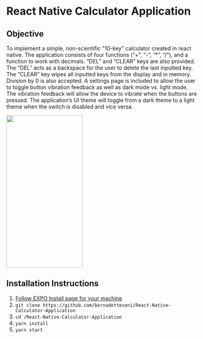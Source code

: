 # React Native Calculator Application

## Objective 
To implement a simple, non-scientific "10-key" calculator created in react native. The application consists of four functions (“+”, “-”, “*”, “/”), and a function to work with decimals. “DEL” and “CLEAR” keys are also provided. The “DEL” acts as a backspace for the user to delete the last inputted key. The “CLEAR” key wipes all inputted keys from the display and in memory. Division by 0 is also accepted. A settings page is included to allow the user to toggle button vibration feedback as well as dark mode vs. light mode. The vibration feedback will allow the device to vibrate when the buttons are pressed. The application’s UI theme will toggle from a dark theme to a light theme when the switch is disabled and vice versa.

<img src="https://media.giphy.com/media/eIlcymeo0LnM2cm00F/giphy.gif" width="200" height="400" />

## Installation Instructions

1. <a href="https://docs.expo.dev/get-started/installation/">Follow EXPO Install page for your machine</a>
2. `git clone https://github.com/bernadetteveni/React-Native-Calculator-Application`
3. `cd /React-Native-Calculator-Application`
4. `yarn install`
5. `yarn start`
